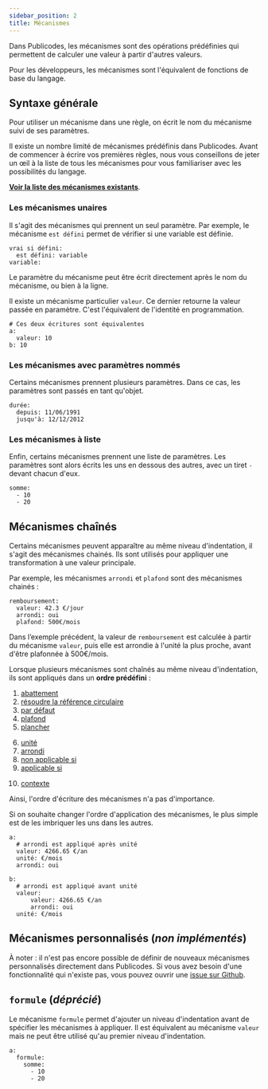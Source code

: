 ```yaml
---
sidebar_position: 2
title: Mécanismes
---
```


Dans Publicodes, les mécanismes sont des opérations prédéfinies qui permettent de calculer une valeur à partir d'autres valeurs.

Pour les développeurs, les mécanismes sont l'équivalent de fonctions de base du langage.

## Syntaxe générale

Pour utiliser un mécanisme dans une règle, on écrit le nom du mécanisme suivi de ses paramètres.

<Callout type="tip" title="Familiarisez-vous avec les mécanismes existants">

Il existe un nombre limité de mécanismes prédéfinis dans Publicodes. Avant de commencer à écrire vos premières règles, nous vous conseillons de jeter un œil à la liste de tous les mécanismes pour vous familiariser avec les possibilités du langage.

**[Voir la liste des mécanismes existants](/docs/mecanismes)**.

</Callout>

### Les mécanismes unaires

Il s'agit des mécanismes qui prennent un seul paramètre. Par exemple, le mécanisme `est défini` permet de vérifier si une variable est définie.

```publicodes
vrai si défini:
  est défini: variable
variable:
```

Le paramètre du mécanisme peut être écrit directement après le nom du mécanisme, ou bien à la ligne.

Il existe un mécanisme particulier `valeur`. Ce dernier retourne la valeur passée en paramètre. C'est l'équivalent de l'identité en programmation.

```publicodes
# Ces deux écritures sont équivalentes
a:
  valeur: 10
b: 10
```

### Les mécanismes avec paramètres nommés

Certains mécanismes prennent plusieurs paramètres. Dans ce cas, les paramètres sont passés en tant qu'objet.

```publicodes
durée:
  depuis: 11/06/1991
  jusqu'à: 12/12/2012
```

### Les mécanismes à liste

Enfin, certains mécanismes prennent une liste de paramètres. Les paramètres sont alors écrits les uns en dessous des autres, avec un tiret `-` devant chacun d'eux.

```publicodes
somme:
  - 10
  - 20
```

## Mécanismes chaînés

Certains mécanismes peuvent apparaître au même niveau d'indentation, il s'agit des mécanismes chainés. Ils sont utilisés pour appliquer une transformation à une valeur principale.

Par exemple, les mécanismes `arrondi` et `plafond` sont des mécanismes chainés :

```publicodes
remboursement:
  valeur: 42.3 €/jour
  arrondi: oui
  plafond: 500€/mois
```

Dans l’exemple précédent, la valeur de `remboursement` est calculée à partir du mécanisme `valeur`, puis elle est arrondie à l'unité la plus proche, avant d'être plafonnée à 500€/mois.

<Callout type="caution" title="Ordre d'application">

Lorsque plusieurs mécanismes sont chaînés au même niveau d'indentation, ils sont appliqués dans un **ordre prédéfini** :

1.  [abattement](/docs/mecanismes#abattement)
2.  [résoudre la référence circulaire](/docs/mecanismes#résoudre-la-référence-circulaire)
3.  [par défaut](/docs/mecanismes#par-défaut)
4.  [plafond](/docs/mecanismes#plafond)
5.  [plancher](/docs/mecanismes#plancher)
<!-- 7.  [simplifier l'unité](/docs/mecanismes#simplifier-lunite) -->
6.  [unité](/docs/mecanismes#unité)
7.  [arrondi](/docs/mecanismes#arrondi)
8.  [non applicable si](/docs/mecanismes#non-applicable-si)
9.  [applicable si](/docs/mecanismes#applicable-si)
<!-- 2.  [variable manquante](/docs/mecanismes#variable-manquante) -->
10. [contexte](/docs/mecanismes#contexte)

Ainsi, l'ordre d'écriture des mécanismes n'a pas d'importance.

</Callout>

Si on souhaite changer l'ordre d'application des mécanismes, le plus simple est de les imbriquer les uns dans les autres.

```publicodes
a:
  # arrondi est appliqué après unité
  valeur: 4266.65 €/an
  unité: €/mois
  arrondi: oui

b:
  # arrondi est appliqué avant unité
  valeur:
      valeur: 4266.65 €/an
      arrondi: oui
  unité: €/mois
```

## Mécanismes personnalisés (_non implémentés_)

À noter : il n'est pas encore possible de définir de nouveaux mécanismes personnalisés directement dans Publicodes. Si vous avez besoin d'une fonctionnalité qui n'existe pas, vous pouvez ouvrir une [issue sur Github](https://github.com/publicodes/publicodes/issues).

## `formule` (_déprécié_)

Le mécanisme `formule` permet d'ajouter un niveau d'indentation avant de spécifier les mécanismes à appliquer. Il est équivalent au mécanisme `valeur` mais ne peut être utilisé qu'au premier niveau d'indentation.

```publicodes
a:
  formule:
    somme:
      - 10
      - 20
```
